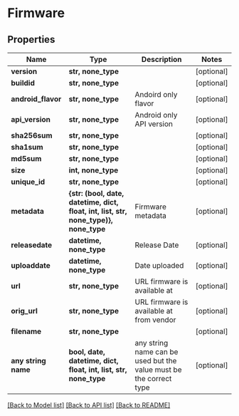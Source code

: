 # Firmware


## Properties
Name | Type | Description | Notes
------------ | ------------- | ------------- | -------------
**version** | **str, none_type** |  | [optional] 
**buildid** | **str, none_type** |  | [optional] 
**android_flavor** | **str, none_type** | Andoird only flavor | [optional] 
**api_version** | **str, none_type** | Android only API version | [optional] 
**sha256sum** | **str, none_type** |  | [optional] 
**sha1sum** | **str, none_type** |  | [optional] 
**md5sum** | **str, none_type** |  | [optional] 
**size** | **int, none_type** |  | [optional] 
**unique_id** | **str, none_type** |  | [optional] 
**metadata** | **{str: (bool, date, datetime, dict, float, int, list, str, none_type)}, none_type** | Firmware metadata | [optional] 
**releasedate** | **datetime, none_type** | Release Date | [optional] 
**uploaddate** | **datetime, none_type** | Date uploaded | [optional] 
**url** | **str, none_type** | URL firmware is available at | [optional] 
**orig_url** | **str, none_type** | URL firmware is available at from vendor | [optional] 
**filename** | **str, none_type** |  | [optional] 
**any string name** | **bool, date, datetime, dict, float, int, list, str, none_type** | any string name can be used but the value must be the correct type | [optional]

[[Back to Model list]](../README.md#documentation-for-models) [[Back to API list]](../README.md#documentation-for-api-endpoints) [[Back to README]](../README.md)


